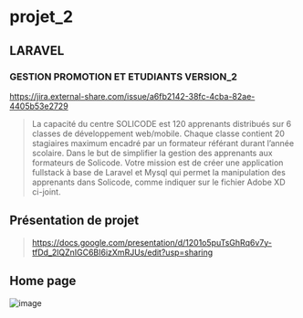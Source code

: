 # projet_2  
## LARAVEL
### GESTION PROMOTION ET ETUDIANTS VERSION_2 

https://jira.external-share.com/issue/a6fb2142-38fc-4cba-82ae-4405b53e2729

> La capacité du centre SOLICODE est 120 apprenants distribués sur 6 classes de développement web/mobile. Chaque classe contient 20 stagiaires maximum encadré par un formateur référant durant l’année scolaire.
Dans le but de simplifier la gestion des apprenants aux formateurs de Solicode. Votre mission est de créer une application fullstack à base de Laravel et Mysql qui permet la manipulation des apprenants dans Solicode, comme indiquer sur le fichier Adobe XD ci-joint.

## Présentation de projet
> https://docs.google.com/presentation/d/1201o5puTsGhRq6v7y-tfDd_2lQZnIGC6BI6izXmRJUs/edit?usp=sharing


## Home page
![image](https://user-images.githubusercontent.com/92023794/196163027-ea982813-3669-47ac-8cc9-dfba4da11c62.png)

